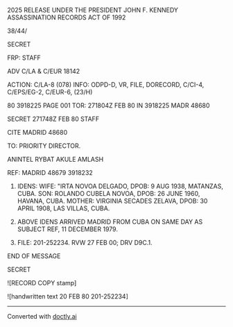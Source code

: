 2025 RELEASE UNDER THE PRESIDENT JOHN F. KENNEDY ASSASSINATION RECORDS ACT OF 1992

38/44/

SECRET

FRP:
STAFF

ADV C/LA & C/EUR 18142

ACTION: C/LA-8 (078) INFO: ODPD-D, VR, FILE, DORECORD, C/CI-4,
C/EPS/EG-2, C/EUR-6, (23/H)

80 3918225
PAGE 001
TOR: 271804Z FEB 80
IN 3918225
MADR 48680

SECRET 271748Z FEB 80 STAFF

CITE MADRID 48680

TO: PRIORITY DIRECTOR.

ANINTEL RYBAT AKULE AMLASH

REF: MADRID 48679 3918232

1. IDENS:
   WIFE: "IRTA NOVOA DELGADO, DPOB: 9 AUG 1938, MATANZAS,
   CUBA.
   SON: ROLANDO CUBELA NOVOA, DPOB: 26 JUNE 1960, HAVANA,
   CUBA.
   MOTHER: VIRGINIA SECADES ZELAVA, DPOB: 30 APRIL 1908,
   LAS VILLAS, CUBA.

2. ABOVE IDENS ARRIVED MADRID FROM CUBA ON SAME DAY AS SUBJECT
   REF, 11 DECEMBER 1979.

3. FILE: 201-252234. RVW 27 FEB 00; DRV D9C.1.

END OF MESSAGE

SECRET

![RECORD COPY stamp]

![handwritten text 20 FEB 80 201-252234]


---
Converted with [doctly.ai](https://doctly.ai)